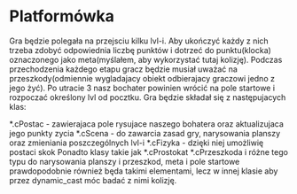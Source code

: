 # Platformówka

Gra będzie polegała na przejsciu kilku lvl-i. Aby ukończyć każdy z nich trzeba zdobyć odpowiednia liczbę punktów i dotrzeć do punktu(klocka) oznaczonego jako meta(myślałem, aby wykorzystać tutaj kolizję). Podczas przechodzenia każdego etapu gracz będzie musiał uważać na przeszkody(odmiennie wygladajacy obiekt odbierajacy graczowi jedno z jego żyć). Po utracie 3 nasz bochater powinien wrócić na pole startowe i rozpoczać określony lvl od pocztku. Gra będzie składał się z następujacych klas:

*.cPostac - zawierajaca pole rysujace naszego bohatera oraz aktualizujaca jego punkty zycia
*.cScena - do zawarcia zasad gry, narysowania planszy oraz zmieniania poszczególnych lvl-i
*.cFizyka - dzięki niej umożliwię postaci skok
Ponadto klasy takie jak
*.cProstokat
*.cPrzeszkoda
i różne tego typu do narysowania planszy i przeszkod, meta i pole startowe prawdopodobnie również będa takimi elementami, lecz w innej klasie aby przez dynamic_cast móc badać z nimi kolizję.
